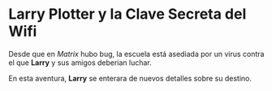 # Larry Plotter y la Clave Secreta del Wifi

Desde que en *Matrix* hubo bug, la escuela está asediada por un virus contra el que **Larry** y sus amigos deberian luchar.

En esta aventura, **Larry** se enterara de nuevos detalles sobre su destino.
